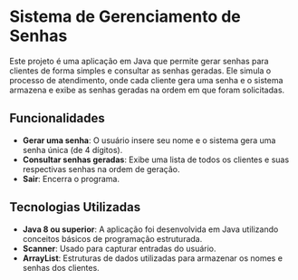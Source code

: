 # Sistema de Gerenciamento de Senhas

Este projeto é uma aplicação em Java que permite gerar senhas para clientes de forma simples e consultar as senhas geradas. Ele simula o processo de atendimento, onde cada cliente gera uma senha e o sistema armazena e exibe as senhas geradas na ordem em que foram solicitadas.

## Funcionalidades

- **Gerar uma senha**: O usuário insere seu nome e o sistema gera uma senha única (de 4 dígitos).
- **Consultar senhas geradas**: Exibe uma lista de todos os clientes e suas respectivas senhas na ordem de geração.
- **Sair**: Encerra o programa.

## Tecnologias Utilizadas

- **Java 8 ou superior**: A aplicação foi desenvolvida em Java utilizando conceitos básicos de programação estruturada.
- **Scanner**: Usado para capturar entradas do usuário.
- **ArrayList**: Estruturas de dados utilizadas para armazenar os nomes e senhas dos clientes.
